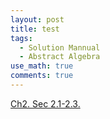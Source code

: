```yaml
---
layout: post
title: test
tags:
  - Solution Mannual
  - Abstract Algebra
use_math: true
comments: true
---
```

[Ch2. Sec 2.1-2.3.](/assets/Herstein_Topics_in_Algebra_solution-2.1-2.3.pdf)
<object data="/assets/Herstein_Topics_in_Algebra_solution-2.1-2.3.pdf" width="1000" height="1000" type='application/pdf'/>




